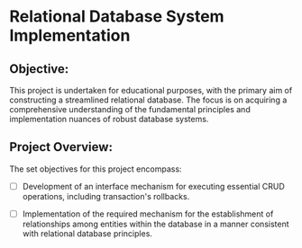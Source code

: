 # Relational Database System Implementation

## Objective:

This project is undertaken for educational purposes, with the primary aim of constructing a streamlined relational database. The focus is on
acquiring a comprehensive understanding of the fundamental principles and implementation nuances of robust database systems.

## Project Overview:

The set objectives for this project encompass:

- [ ] Development of an interface mechanism for executing essential CRUD operations, including transaction's rollbacks.
  
- [ ] Implementation of the required mechanism for the establishment of relationships among entities within the database in a
      manner consistent with relational database principles.
